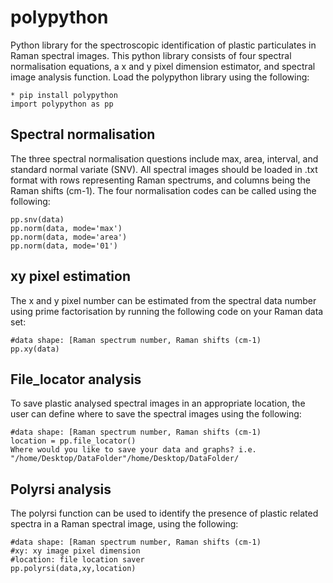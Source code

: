 # polypython
Python library for the spectroscopic identification of plastic particulates in Raman spectral images. This python library consists of four spectral normalisation equations, a x and y pixel dimension estimator, and spectral image analysis function. Load the polypython library using the following:

```
* pip install polypython
import polypython as pp
```
## Spectral normalisation
The three spectral normalisation questions include max, area, interval, and standard normal variate (SNV). All spectral images should be loaded in .txt format with rows representing Raman spectrums, and columns being the Raman shifts (cm-1). The four normalisation codes can be called using the following:

```
pp.snv(data)
pp.norm(data, mode='max')
pp.norm(data, mode='area')
pp.norm(data, mode='01')
```

## xy pixel estimation
The x and y pixel number can be estimated from the spectral data number using prime factorisation by running the following code on your Raman data set:
```
#data shape: [Raman spectrum number, Raman shifts (cm-1)
pp.xy(data)
```

## File_locator analysis
To save plastic analysed spectral images in an appropriate location, the user can define where to save the spectral images using the following:
```
#data shape: [Raman spectrum number, Raman shifts (cm-1)
location = pp.file_locator()
Where would you like to save your data and graphs? i.e. "/home/Desktop/DataFolder"/home/Desktop/DataFolder/
```

## Polyrsi analysis
The polyrsi function can be used to identify the presence of plastic related spectra in a Raman spectral image, using the following:
```
#data shape: [Raman spectrum number, Raman shifts (cm-1)
#xy: xy image pixel dimension
#location: file location saver
pp.polyrsi(data,xy,location)
```
